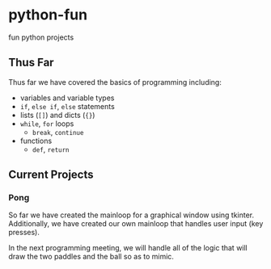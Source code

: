 # python-fun
fun python projects

## Thus Far

Thus far we have covered the basics of programming including:
* variables and variable types
* `if`, `else if`, `else` statements
* lists (`[]`) and dicts (`{}`)
* `while`, `for` loops
  - `break`, `continue`
* functions
  - `def`, `return`
  
## Current Projects

### Pong

So far we have created the mainloop for a graphical window using tkinter.
Additionally, we have created our own mainloop that handles user input (key presses).

In the next programming meeting, we will handle all of the logic that will draw the two paddles and the ball
so as to mimic.
